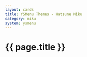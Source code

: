 ```yaml
---
layout: cards
title: YSMenu Themes - Hatsune Miku
category: miku
system: ysmenu
---
```


# {{ page.title }}